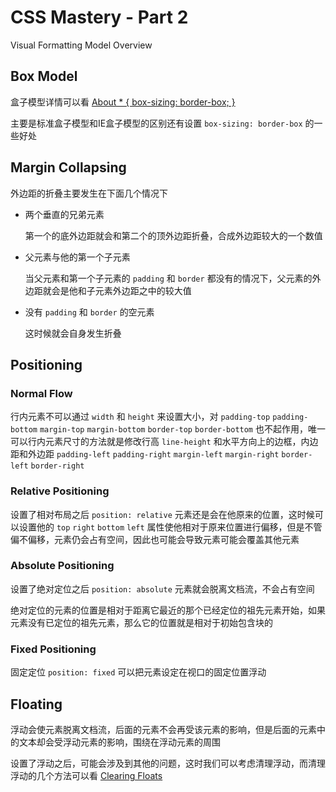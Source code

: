 # CSS Mastery - Part 2

Visual Formatting Model Overview

## Box Model

盒子模型详情可以看 [About * { box-sizing: border-box; }](https://github.com/L-movingon/prepare-for-interview/blob/master/CSS/about-box-sizing-border-box.md)

主要是标准盒子模型和IE盒子模型的区别还有设置 `box-sizing: border-box` 的一些好处

## Margin Collapsing

外边距的折叠主要发生在下面几个情况下

- 两个垂直的兄弟元素

    第一个的底外边距就会和第二个的顶外边距折叠，合成外边距较大的一个数值
    
- 父元素与他的第一个子元素

    当父元素和第一个子元素的 `padding` 和 `border` 都没有的情况下，父元素的外边距就会是他和子元素外边距之中的较大值

- 没有 `padding` 和 `border` 的空元素
    
    这时候就会自身发生折叠

## Positioning

### Normal Flow

行内元素不可以通过 `width` 和 `height` 来设置大小，对 `padding-top` `padding-bottom` `margin-top` `margin-bottom` `border-top` `border-bottom` 也不起作用，唯一可以行内元素尺寸的方法就是修改行高 `line-height` 和水平方向上的边框，内边距和外边距 `padding-left` `padding-right` `margin-left` `margin-right` `border-left` `border-right`

### Relative Positioning

设置了相对布局之后 `position: relative` 元素还是会在他原来的位置，这时候可以设置他的 `top` `right` `bottom` `left` 属性使他相对于原来位置进行偏移，但是不管偏不偏移，元素仍会占有空间，因此也可能会导致元素可能会覆盖其他元素

### Absolute Positioning

设置了绝对定位之后 `position: absolute` 元素就会脱离文档流，不会占有空间

绝对定位的元素的位置是相对于距离它最近的那个已经定位的祖先元素开始，如果元素没有已定位的祖先元素，那么它的位置就是相对于初始包含块的

### Fixed Positioning

固定定位 `position: fixed` 可以把元素设定在视口的固定位置浮动

## Floating

浮动会使元素脱离文档流，后面的元素不会再受该元素的影响，但是后面的元素中的文本却会受浮动元素的影响，围绕在浮动元素的周围

设置了浮动之后，可能会涉及到其他的问题，这时我们可以考虑清理浮动，而清理浮动的几个方法可以看 [Clearing Floats](https://github.com/L-movingon/prepare-for-interview/blob/master/CSS/clearing-floats.md)